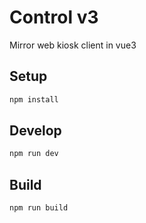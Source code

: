 # Control v3

Mirror web kiosk client in vue3
## Setup

```sh
npm install
```

## Develop

```sh
npm run dev
```

## Build

```sh
npm run build
```

